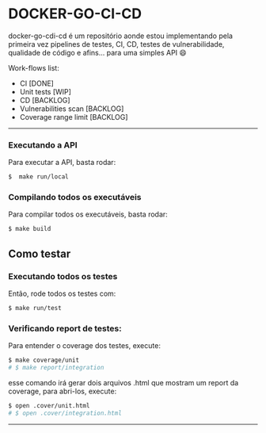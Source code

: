 # DOCKER-GO-CI-CD

docker-go-cdi-cd é um repositório aonde estou implementando pela primeira vez pipelines de testes, CI, CD, testes de vulnerabilidade, qualidade de código e afins... para uma simples API :smile:

Work-flows list:
- CI [DONE]
- Unit tests [WIP]
- CD [BACKLOG]
- Vulnerabilities scan [BACKLOG]
- Coverage range limit [BACKLOG]

---

### Executando a API
Para executar a API, basta rodar:
```bash
$  make run/local 
```
### Compilando todos os executáveis
Para compilar todos os executáveis, basta rodar:

```bash
$ make build
```

## Como testar

### Executando todos os testes
Então, rode todos os testes com:

```bash
$ make run/test
```
### Verificando report de testes:

Para entender o coverage dos testes, execute:

```bash
$ make coverage/unit
# $ make report/integration
```

esse comando irá gerar dois arquivos .html que mostram um report da coverage,
para abri-los, execute:

```bash
$ open .cover/unit.html
# $ open .cover/integration.html
```

---

